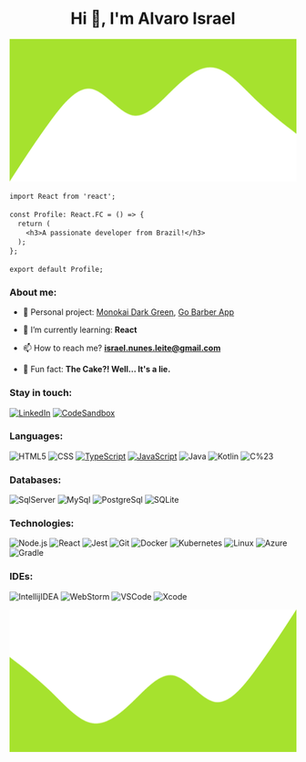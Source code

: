 <h1 align="center">Hi 👋, I'm Alvaro Israel</h1>

<img width='1280px' height='250px' src="https://github.com/AlvaroIsrael/AlvaroIsrael/blob/main/img/top_waves.svg" alt="Bottom waves" />

```tsx
import React from 'react';

const Profile: React.FC = () => {
  return (
    <h3>A passionate developer from Brazil!</h3>
  );
};

export default Profile;
```

### About me:

- 🔭 Personal project: [Monokai Dark Green](https://github.com/AlvaroIsrael/monokai-dark-green),
  [Go Barber App](https://github.com/AlvaroIsrael/gobarber-app)

- 🌱 I’m currently learning: **React**

- 📫 How to reach me? **israel.nunes.leite@gmail.com**

- 🎂 Fun fact: **The Cake?! Well... It's a lie.**

### Stay in touch:

[![LinkedIn](https://img.shields.io/badge/-LinkedIn-000?&logo=LinkedIn&logoColor=0077B5)](https://linkedin.com/in/alvaroisraeldesenvolvedor)
[![CodeSandbox](https://img.shields.io/badge/-CodeSandbox-000?&logo=CodeSandbox&logoColor=ffffff)](https://codesandbox.com/alvaro%20israel%20nunes%20leite)

### Languages:

![HTML5](https://img.shields.io/badge/-HTML5-000?&logo=html5&logoColor=E34F26)
![CSS](https://img.shields.io/badge/-CSS-000?&logo=css3&logoColor=1572B6)
[![TypeScript](https://img.shields.io/badge/-TypeScript-000?&logo=TypeScript&logoColor=007ACC)](https://github.com/AlvaroIsrael?tab=repositories&q=&type=&language=typescript)
[![JavaScript](https://img.shields.io/badge/-JavaScript-000?&logo=JavaScript&logoColor=ddc508)](https://github.com/AlvaroIsrael?tab=repositories&q=&type=&language=javascript)
![Java](https://img.shields.io/badge/-Java-000?&logo=Java&logoColor=B62829)
![Kotlin](https://img.shields.io/badge/-Kotlin-000?&logo=Kotlin&logoColor=B62829)
![C%23](https://img.shields.io/badge/-C%23-000?&logo=C%20sharp&logoColor=68217A)

### Databases:

![SqlServer](https://img.shields.io/badge/-SqlServer-000?&logo=Microsoft%20SQL%20Server&logoColor=CC2927)
![MySql](https://img.shields.io/badge/-MySql-000?&logo=MySQL&logoColor=4479A1)
![PostgreSql](https://img.shields.io/badge/-PostgreSql-000?&logo=postgresql&logoColor=336791)
![SQLite](https://img.shields.io/badge/-SQLite-000?&logo=sqlite&logoColor=003B57)

### Technologies:

![Node.js](https://img.shields.io/badge/-Node-000?&logo=node.js)
![React](https://img.shields.io/badge/-React-000?&logo=React)
![Jest](https://img.shields.io/badge/-Jest-000?&logo=Jest&logoColor=C21325)
![Git](https://img.shields.io/badge/-Git-000?&logo=git&logoColor=F05032)
![Docker](https://img.shields.io/badge/-Docker-000?&logo=Docker)
![Kubernetes](https://img.shields.io/badge/-Kubernetes-000?&logo=Kubernetes)
![Linux](https://img.shields.io/badge/-Linux-000?&logo=Linux&logoColor=FCC624)
![Azure](https://img.shields.io/badge/-Azure-000?&logo=microsoft%20azure&logoColor=0089D6)
![Gradle](https://img.shields.io/badge/-Gradle-000?&logo=gradle&logoColor=02303A)

### IDEs:

![IntellijIDEA](https://img.shields.io/badge/-Intellij%20IDEA-000?&logo=Webstorm&logoColor=FC444F)
![WebStorm](https://img.shields.io/badge/-WebStorm-000?&logo=Webstorm&logoColor=179EDC)
![VSCode](https://img.shields.io/badge/-VSCode-000?&logo=Visual%20Studio%20Code&logoColor=007ACC)
![Xcode](https://img.shields.io/badge/-Xcode-000?&logo=xcode&logoColor=1575F9)

<img width='1280px' height='250px' src="https://github.com/AlvaroIsrael/AlvaroIsrael/blob/main/img/bottom_waves.svg" alt="Bottom waves" />

